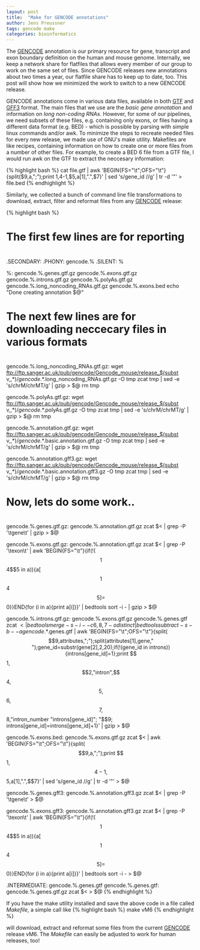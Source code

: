 ```yaml
---
layout: post
title:  "Make for GENCODE annotations"
author: Jens Preussner
tags: gencode make
categories: bioinformatics
---
```


The [GENCODE](http://www.gencodegenes.org/) annotation is our primary resource for gene, transcript and exon boundary definition on the human and mouse genome.
Internally, we keep a network share for flatfiles that allows every member of our group to work on the same set of files. Since GENCODE releases new annotations
about two times a year, our flatfile share has to keep up to date, too. This post will show how we minimized the work to switch to a new GENCODE release.

GENCODE annotations come in various data files, available in both [GTF](http://www.gencodegenes.org/data_format.html) and [GFF3](http://www.sequenceontology.org/gff3.shtml) format. 
The main files that we use are the *basic gene annotation* and information on *long non-coding RNAs*. However, for some of our pipelines, we need subsets of these files, e.g. containing only 
exons, or files having a different data format (e.g. BED) - which is possible by parsing with simple linux commands and/or awk. To minimize the steps to recreate needed files for every new release, 
we made use of GNU's make utility. Makefiles are like recipes, containing information on how to create one or more files from a number of other files. 
For example, to create a BED 6 file from a GTF file, I would run awk on the GTF to extract the neccesary information:

{% highlight bash %}
cat file.gtf | awk 'BEGIN{FS="\t";OFS="\t"}{split($9,a,";");print $1,$4-1,$5,a[1],".",$7}' | sed 's/gene_id //g' | tr -d '"' > file.bed
{% endhighlight %}

Similarly, we collected a bunch of command line file transformations to download, extract, filter and reformat files from any [GENCODE](http://www.gencodegenes.org/) release:

{% highlight bash %}
#
# The first few lines are for reporting
#
.SECONDARY:
.PHONY: gencode.% 
.SILENT: %

%: gencode.%.genes.gtf.gz gencode.%.exons.gtf.gz gencode.%.introns.gtf.gz gencode.%.polyAs.gtf.gz gencode.%.long_noncoding_RNAs.gtf.gz gencode.%.exons.bed
	echo "Done creating annotation $@"

#
# The next few lines are for downloading neccecary files in various formats
#
gencode.%.long_noncoding_RNAs.gtf.gz:
	wget ftp://ftp.sanger.ac.uk/pub/gencode/Gencode_mouse/release_$(subst v,,$*)/gencode.$*.long_noncoding_RNAs.gtf.gz -O tmp
	zcat tmp | sed -e 's/chrM/chrMT/g' | gzip > $@
	rm tmp

gencode.%.polyAs.gtf.gz:
	wget ftp://ftp.sanger.ac.uk/pub/gencode/Gencode_mouse/release_$(subst v,,$*)/gencode.$*.polyAs.gtf.gz -O tmp
	zcat tmp | sed -e 's/chrM/chrMT/g' | gzip > $@
	rm tmp

gencode.%.annotation.gtf.gz:
	wget ftp://ftp.sanger.ac.uk/pub/gencode/Gencode_mouse/release_$(subst v,,$*)/gencode.$*.basic.annotation.gtf.gz -O tmp
	zcat tmp | sed -e 's/chrM/chrMT/g' | gzip > $@
	rm tmp

gencode.%.annotation.gff3.gz:
	wget ftp://ftp.sanger.ac.uk/pub/gencode/Gencode_mouse/release_$(subst v,,$*)/gencode.$*.basic.annotation.gff3.gz -O tmp
	zcat tmp | sed -e 's/chrM/chrMT/g' | gzip > $@
	rm tmp

#
# Now, lets do some work..
#
gencode.%.genes.gtf.gz: gencode.%.annotation.gtf.gz 
	zcat $< | grep -P '\tgene\t' | gzip > $@

gencode.%.exons.gtf.gz: gencode.%.annotation.gtf.gz
	zcat $< | grep -P '\texon\t' | awk 'BEGIN{FS="\t"}{if(!($$1$$4$$5 in a)){a[$$1$$4$$5]=$$0}}END{for (i in a){print a[i]}}' | bedtools sort -i - | gzip > $@

gencode.%.introns.gtf.gz: gencode.%.exons.gtf.gz gencode.%.genes.gtf
	zcat $< | bedtools merge -s -i - -c 6,8,7 -o distinct | bedtools subtract -s -b - -a gencode.$*.genes.gtf | awk 'BEGIN{FS="\t";OFS="\t"}{split($$9,attributes,";");split(attributes[1],gene," ");gene_id=substr(gene[2],2,20);if(!(gene_id in introns)){introns[gene_id]=1};print $$1,$$2,"intron",$$4,$$5,$$6,$$7,$$8,"intron_number "introns[gene_id]"; "$$9; introns[gene_id]=introns[gene_id]+1}' | gzip > $@

gencode.%.exons.bed: gencode.%.exons.gtf.gz
	zcat $< | awk 'BEGIN{FS="\t";OFS="\t"}{split($$9,a,";");print $$1,$$4-1,$$5,a[1],".",$$7}' | sed 's/gene_id //g' | tr -d '"' > $@

gencode.%.genes.gff3: gencode.%.annotation.gff3.gz
	zcat $< | grep -P '\tgene\t' > $@

gencode.%.exons.gff3: gencode.%.annotation.gff3.gz
	zcat $< | grep -P '\texon\t' | awk 'BEGIN{FS="\t"}{if(!($$1$$4$$5 in a)){a[$$1$$4$$5]=$$0}}END{for (i in a){print a[i]}}' | bedtools sort -i - > $@

.INTERMEDIATE: gencode.%.genes.gtf
gencode.%.genes.gtf: gencode.%.genes.gtf.gz
	zcat $< > $@
{% endhighlight %}

If you have the make utility installed and save the above code in a file called *Makefile*, a simple call like
{% highlight bash %}
make vM6
{% endhighlight %}

will download, extract and reformat some files from the current [GENCODE](http://www.gencodegenes.org/) release vM6. The *Makefile* can easily be adjusted to work for human releases, too!
